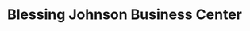 ---
title: "Blessing Johnson Business Center"
url: /zwedru/blessing-johnson-business-center/
shop: Motorrad
---